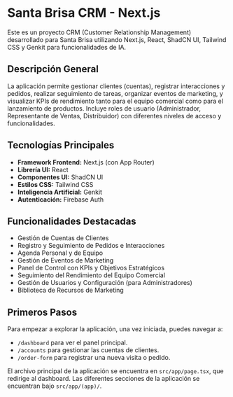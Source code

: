 # Santa Brisa CRM - Next.js

Este es un proyecto CRM (Customer Relationship Management) desarrollado para Santa Brisa utilizando Next.js, React, ShadCN UI, Tailwind CSS y Genkit para funcionalidades de IA.

## Descripción General

La aplicación permite gestionar clientes (cuentas), registrar interacciones y pedidos, realizar seguimiento de tareas, organizar eventos de marketing, y visualizar KPIs de rendimiento tanto para el equipo comercial como para el lanzamiento de productos. Incluye roles de usuario (Administrador, Representante de Ventas, Distribuidor) con diferentes niveles de acceso y funcionalidades.

## Tecnologías Principales

*   **Framework Frontend:** Next.js (con App Router)
*   **Librería UI:** React
*   **Componentes UI:** ShadCN UI
*   **Estilos CSS:** Tailwind CSS
*   **Inteligencia Artificial:** Genkit
*   **Autenticación:** Firebase Auth

## Funcionalidades Destacadas

*   Gestión de Cuentas de Clientes
*   Registro y Seguimiento de Pedidos e Interacciones
*   Agenda Personal y de Equipo
*   Gestión de Eventos de Marketing
*   Panel de Control con KPIs y Objetivos Estratégicos
*   Seguimiento del Rendimiento del Equipo Comercial
*   Gestión de Usuarios y Configuración (para Administradores)
*   Biblioteca de Recursos de Marketing

## Primeros Pasos

Para empezar a explorar la aplicación, una vez iniciada, puedes navegar a:

*   `/dashboard` para ver el panel principal.
*   `/accounts` para gestionar las cuentas de clientes.
*   `/order-form` para registrar una nueva visita o pedido.

El archivo principal de la aplicación se encuentra en `src/app/page.tsx`, que redirige al dashboard. Las diferentes secciones de la aplicación se encuentran bajo `src/app/(app)/`.
